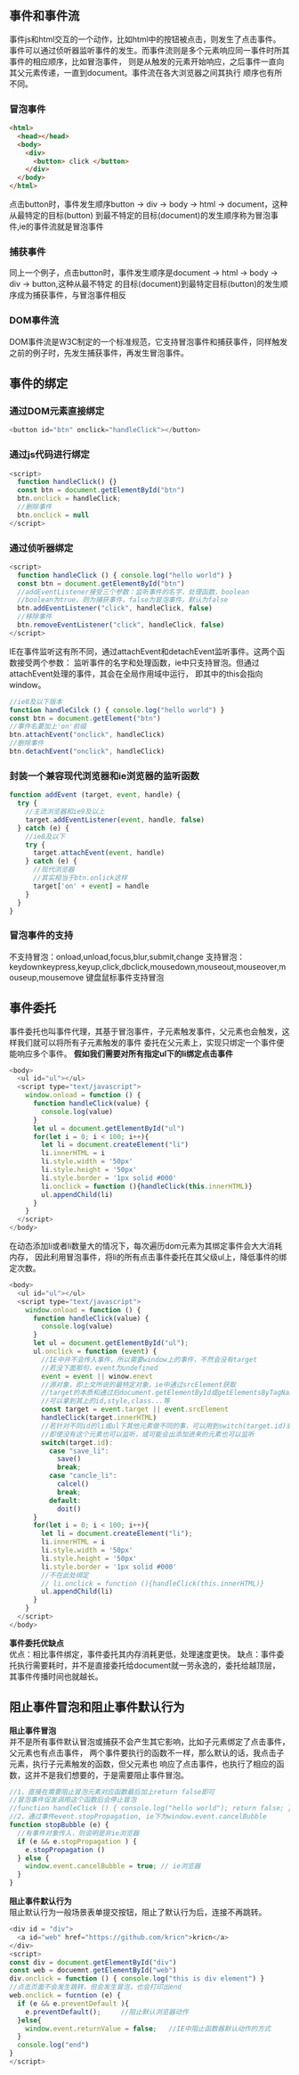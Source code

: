 ## 事件和事件流
事件js和html交互的一个动作，比如html中的按钮被点击，则发生了点击事件。
事件可以通过侦听器监听事件的发生。而事件流则是多个元素响应同一事件时所其事件的相应顺序，比如冒泡事件，
则是从触发的元素开始响应，之后事件一直向其父元素传递，一直到document。事件流在各大浏览器之间其执行
顺序也有所不同。
### 冒泡事件
```html
<html>
  <head></head>
  <body>
    <div>
      <button> click </button>
    </div>
  </body>
</html>
```
点击button时，事件发生顺序button -> div -> body -> html -> document，这种从最特定的目标(button)
到最不特定的目标(document)的发生顺序称为冒泡事件,ie的事件流就是冒泡事件
### 捕获事件
同上一个例子，点击button时，事件发生顺序是document -> html -> body -> div -> button,这种从最不特定
的目标(document)到最特定目标(button)的发生顺序成为捕获事件，与冒泡事件相反
### DOM事件流
DOM事件流是W3C制定的一个标准规范，它支持冒泡事件和捕获事件，同样触发之前的例子时，先发生捕获事件，再发生冒泡事件。
## 事件的绑定
### 通过DOM元素直接绑定
```javascript
<button id="btn" onclick="handleClick"></button>
```
### 通过js代码进行绑定
```javascript
<script>
  function handleClick() {}
  const btn = document.getElementById("btn")
  btn.onclick = handleClick;
  //删除事件
  btn.onclick = null
</script>
```
### 通过侦听器绑定
```javascript
<script>
  function handleClick () { console.log("hello world") }
  const btn = document.getElementById("btn")
  //addEventListener接受三个参数：监听事件的名字，处理函数，boolean
  //boolean为true，则为捕获事件，false为冒泡事件，默认为false
  btn.addEventListener("click", handleClick, false)
  //移除事件
  btn.removeEventListener("click", handleClick, false)
</script>
```
IE在事件监听这有所不同，通过attachEvent和detachEvent监听事件。这两个函数接受两个参数：
监听事件的名字和处理函数，ie中只支持冒泡。但通过attachEvent处理的事件，其会在全局作用域中运行，
即其中的this会指向window。
```javascript
//ie8及以下版本
function handleCilck () { console.log("hello world") }
const btn = document.getElement("btn")
//事件名要加上'on'前缀
btn.attachEvent("onclick", handleClick)
//删除事件
btn.detachEvent("onclick", handleClick)
```
### 封装一个兼容现代浏览器和ie浏览器的监听函数
```javascript
function addEvent (target, event, handle) {
  try {
    //主流浏览器和ie9及以上
    target.addEventListener(event, handle, false)
  } catch (e) {
    //ie8及以下
    try {
      target.attachEvent(event, handle)
    } catch (e) {
      //现代浏览器
      //其实相当于btn.onlick这样
      target['on' + event] = handle
    }
  }
}
```
### 冒泡事件的支持
不支持冒泡：onload,unload,focus,blur,submit,change
支持冒泡：keydownkeypress,keyup,click,dbclick,mousedown,mouseout,mouseover,mouseup,mousemove
键盘鼠标事件支持冒泡
## 事件委托
事件委托也叫事件代理，其基于冒泡事件，子元素触发事件，父元素也会触发，这样我们就可以将所有子元素触发的事件
委托在父元素上，实现只绑定一个事件便能响应多个事件。
**假如我们需要对所有指定ul下的li绑定点击事件**
```javascript
<body>
  <ul id="ul"></ul>
  <script type="text/javascript">
    window.onload = function () {
      function handleClick(value) {
        console.log(value)
      }
      let ul = document.getElementById("ul")
      for(let i = 0; i < 100; i++){
        let li = document.createElement("li")
        li.innerHTML = i
        li.style.width = '50px'
        li.style.height = '50px'
        li.style.border = '1px solid #000'
        li.onclick = function (){handleClick(this.innerHTML)}
        ul.appendChild(li)
      }
    }
  </script>
</body>
```
在动态添加li或者li数量大的情况下，每次遍历dom元素为其绑定事件会大大消耗内存，
因此利用冒泡事件，将li的所有点击事件委托在其父级ul上，降低事件的绑定次数。
```javascript
<body>
  <ul id="ul"></ul>
  <script type="text/javascript">
    window.onload = function () {
      function handleClick(value) {
        console.log(value)
      }
      let ul = document.getElementById("ul");
      ul.onclick = function (event) {
        //IE中并不会传入事件，所以需要window上的事件，不然会没有target
        //若没下面那句，event为undefined
        event = event || winow.enevt
        //源对象，即上文所说的最特定对象，ie中通过srcElement获取
        //target的本质和通过后document.getElementById或getElementsByTagName拿到的对象本质一样
        //可以拿到其上的id,style,class...等
        const target = event.target || event.srcElement
        handleClick(target.innerHTML)
        //若针对不同id的li或ul下其他元素做不同的事，可以用到switch(target.id)或其它标志
        //即使没有这个元素也可以监听，或可能会出添加进来的元素也可以监听
        switch(target.id): 
          case "save_li":
            save()
            break;
          case "cancle_li":
            calcel()
            break;
          default:
            doit()
      }
      for(let i = 0; i < 100; i++){
        let li = document.createElement("li");
        li.innerHTML = i
        li.style.width = '50px'
        li.style.height = '50px'
        li.style.border = '1px solid #000'
        //不在此处绑定
        // li.onclick = function (){handleClick(this.innerHTML)}
        ul.appendChild(li)
      }
    }
  </script>
</body>
```
**事件委托优缺点**\
优点：相比事件绑定，事件委托其内存消耗更低，处理速度更快。
缺点：事件委托执行需要耗时，并不是直接委托给document就一劳永逸的，委托给越顶层，
其事件传播时间也就越长。
## 阻止事件冒泡和阻止事件默认行为
**阻止事件冒泡**\
并不是所有事件默认冒泡或捕获不会产生其它影响，比如子元素绑定了点击事件，父元素也有点击事件，
两个事件要执行的函数不一样，那么默认的话，我点击子元素，执行子元素触发的函数，但父元素也
响应了点击事件，也执行了相应的函数，这并不是我们想要的，于是需要阻止事件冒泡。
```javascript
//1、直接在需要阻止冒泡元素对应函数最后加上return false即可
//冒泡事件促发调用这个函数后会停止冒泡
//function handleClick () { console.log("hello world"); return false; }
//2、通过事件event.stopPropagation, ie下为window.event.cancelBubble
function stopBubble (e) {
  //有事件对象传入，则说明是非ie浏览器
  if (e && e.stopPropagation ) {
    e.stopPropagation ()
  } else {
    window.event.cancelBubble = true; // ie浏览器
  }
}
```
**阻止事件默认行为**\
阻止默认行为一般场景表单提交按钮，阻止了默认行为后，连接不再跳转。
```javascript
<div id = "div">
  <a id="web" href="https://github.com/kricn">kricn</a>
</div>
<script>
const div = document.getElementById("div")
const web = docuemnt.getElementById("web")
div.onclick = function () { console.log("this is div element") }
//点击页面不会发生跳转，但会发生冒泡，也会打印出end
web.onclick = fucntion (e) {
  if (e && e.preventDefault ){
    e.preventDefault();		//阻止默认浏览器动作		        
  }else{
    window.event.returnValue = false;	//IE中阻止函数器默认动作的方式
  }
  console.log("end")
}
</script>
```
